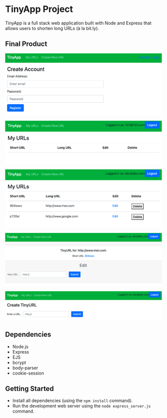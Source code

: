 # TinyApp Project

TinyApp is a full stack web application built with Node and Express that allows users to shorten long URLs (à la bit.ly).

## Final Product

!["screenshot description"](https://github.com/bettyvng/tinyapp/blob/master/docs/register-page.png)

!["screenshot description"](https://github.com/bettyvng/tinyapp/blob/master/docs/urls-page.png)

!["screenshot description"](https://github.com/bettyvng/tinyapp/blob/master/docs/populated-link.png)

!["screenshot description"](https://github.com/bettyvng/tinyapp/blob/master/docs/edit-link.png)

!["screenshot description"](https://github.com/bettyvng/tinyapp/blob/master/docs/create-link.png)

## Dependencies

- Node.js
- Express
- EJS
- bcrypt
- body-parser
- cookie-session

## Getting Started

- Install all dependencies (using the `npm install` command).
- Run the development web server using the `node express_server.js` command.
